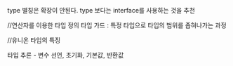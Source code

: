 


type 별칭은 확장이 안된다.
type 보다는 interface를 사용하는 것을 추천


//연산자를 이용한 타입 정의
타입 가드 : 특정 타입으로 타입의 범위를 좁혀나가는 과정


//유니온 타입의 특징


타입 추론 - 변수 선언, 초기화, 기본값, 반환값
